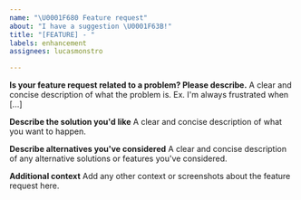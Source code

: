 ```yaml
---
name: "\U0001F680 Feature request"
about: "I have a suggestion \U0001F63B!"
title: "[FEATURE] - "
labels: enhancement
assignees: lucasmonstro

---
```


**Is your feature request related to a problem? Please describe.**
A clear and concise description of what the problem is. Ex. I'm always frustrated when [...]

**Describe the solution you'd like**
A clear and concise description of what you want to happen.

**Describe alternatives you've considered**
A clear and concise description of any alternative solutions or features you've considered.

**Additional context**
Add any other context or screenshots about the feature request here.

